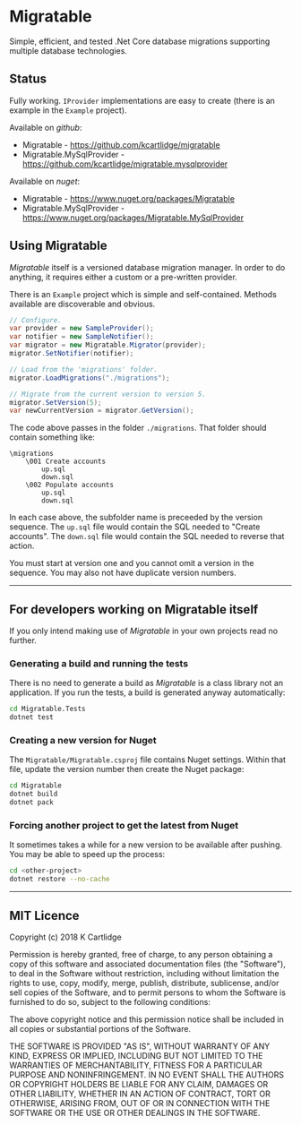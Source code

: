 # Migratable

Simple, efficient, and tested .Net Core database migrations supporting multiple database technologies.

## Status

Fully working. ```IProvider``` implementations are easy to create
(there is an example in the ```Example``` project).

Available on *github*:

* Migratable - https://github.com/kcartlidge/migratable
* Migratable.MySqlProvider - https://github.com/kcartlidge/migratable.mysqlprovider

Available on *nuget*:

* Migratable - https://www.nuget.org/packages/Migratable
* Migratable.MySqlProvider - https://www.nuget.org/packages/Migratable.MySqlProvider

## Using Migratable

*Migratable* itself is a versioned database migration manager.
In order to do anything, it requires either a custom or a pre-written provider.

There is an ```Example``` project which is simple and self-contained.
Methods available are discoverable and obvious.

``` cs
// Configure.
var provider = new SampleProvider();
var notifier = new SampleNotifier();
var migrator = new Migratable.Migrator(provider);
migrator.SetNotifier(notifier);

// Load from the 'migrations' folder.
migrator.LoadMigrations("./migrations");

// Migrate from the current version to version 5.
migrator.SetVersion(5);
var newCurrentVersion = migrator.GetVersion();
```

The code above passes in the folder ```./migrations```.
That folder should contain something like:

```
\migrations
    \001 Create accounts
        up.sql
        down.sql
    \002 Populate accounts
        up.sql
        down.sql
```

In each case above, the subfolder name is preceeded by the version sequence.
The ```up.sql``` file would contain the SQL needed to "Create accounts".
The ```down.sql``` file would contain the SQL needed to reverse that action.

You must start at version one and you cannot omit a version in the sequence.
You may also not have duplicate version numbers.

---

## For developers working on Migratable itself

If you only intend making use of *Migratable* in your own projects read no further.

### Generating a build and running the tests

There is no need to generate a build as *Migratable* is a class library not an application.
If you run the tests, a build is generated anyway automatically:

``` sh
cd Migratable.Tests
dotnet test
```

### Creating a new version for Nuget

The ```Migratable/Migratable.csproj``` file contains Nuget settings.
Within that file, update the version number then create the Nuget package:

``` sh
cd Migratable
dotnet build
dotnet pack
```

### Forcing another project to get the latest from Nuget

It sometimes takes a while for a new version to be available after pushing.
You may be able to speed up the process:

``` sh
cd <other-project>
dotnet restore --no-cache
```

---

## MIT Licence

Copyright (c) 2018 K Cartlidge

Permission is hereby granted, free of charge, to any person obtaining a copy
of this software and associated documentation files (the "Software"), to deal
in the Software without restriction, including without limitation the rights
to use, copy, modify, merge, publish, distribute, sublicense, and/or sell
copies of the Software, and to permit persons to whom the Software is
furnished to do so, subject to the following conditions:

The above copyright notice and this permission notice shall be included in all
copies or substantial portions of the Software.

THE SOFTWARE IS PROVIDED "AS IS", WITHOUT WARRANTY OF ANY KIND, EXPRESS OR
IMPLIED, INCLUDING BUT NOT LIMITED TO THE WARRANTIES OF MERCHANTABILITY,
FITNESS FOR A PARTICULAR PURPOSE AND NONINFRINGEMENT. IN NO EVENT SHALL THE
AUTHORS OR COPYRIGHT HOLDERS BE LIABLE FOR ANY CLAIM, DAMAGES OR OTHER
LIABILITY, WHETHER IN AN ACTION OF CONTRACT, TORT OR OTHERWISE, ARISING FROM,
OUT OF OR IN CONNECTION WITH THE SOFTWARE OR THE USE OR OTHER DEALINGS IN THE
SOFTWARE.
